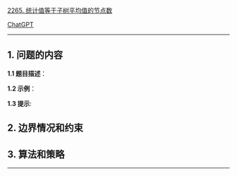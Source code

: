 [2265. 统计值等于子树平均值的节点数](https://leetcode.cn/problems/count-nodes-equal-to-average-of-subtree)

[ChatGPT](chat.openai.com)

---

## 1. 问题的内容
**1.1 题目描述**：

**1.2 示例**：

**1.3 提示**:

## 2. 边界情况和约束


## 3. 算法和策略

---

